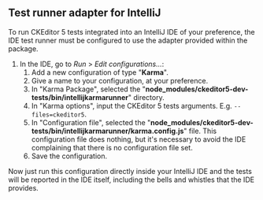 ## Test runner adapter for IntelliJ

To run CKEditor 5 tests integrated into an IntelliJ IDE of your preference, the IDE test runner must be configured to use the adapter provided within the package.

1.  In the IDE, go to _Run_ > _Edit configurations..._:
    1.  Add a new configuration of type "**Karma**".
    2.  Give a name to your configuration, at your preference.
    3.  In "Karma Package", selected the "**node\_modules/ckeditor5-dev-tests/bin/intellijkarmarunner**" directory.
    4.  In "Karma options", input the CKEditor 5 tests arguments. E.g. `--files=ckeditor5`.
    5.  In "Configuration file", selected the "**node\_modules/ckeditor5-dev-tests/bin/intellijkarmarunner/karma.config.js**" file. This configuration file does nothing, but it's necessary to avoid the IDE complaining that there is no configuration file set.
    6.  Save the configuration.

Now just run this configuration directly inside your IntelliJ IDE and the tests will be reported in the IDE itself, including the bells and whistles that the IDE provides.

